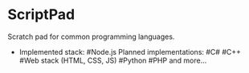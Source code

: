 # ScriptPad

Scratch pad for common programming languages.

- Implemented stack:
    #Node.js
Planned implementations:
    #C#
    #C++
    #Web stack (HTML, CSS, JS)
    #Python
    #PHP
    and more...